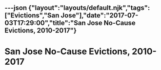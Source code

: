 ---json
{"layout":"layouts/default.njk","tags":["Evictions","San Jose"],"date":"2017-07-03T17:29:00","title":"San Jose No-Cause Evictions, 2010-2017"}
---

San Jose No-Cause Evictions, 2010-2017
======================================